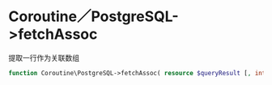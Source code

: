 # Coroutine／PostgreSQL->fetchAssoc

提取一行作为关联数组
```php
function Coroutine\PostgreSQL->fetchAssoc( resource $queryResult [, int $row ] );
```